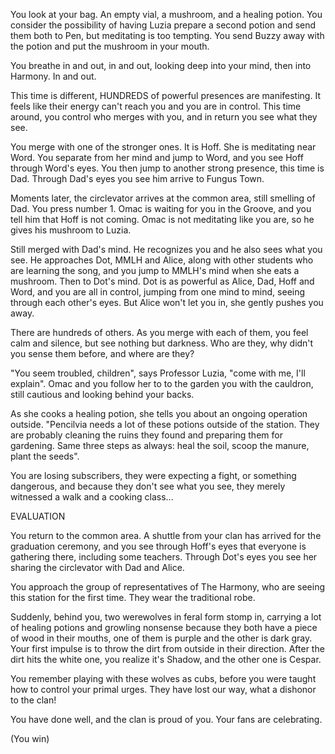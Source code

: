 You look at your bag. An empty vial, a mushroom, and a healing potion. You consider the possibility of having Luzia prepare a second potion and send them both to Pen, but meditating is too tempting. You send Buzzy away with the potion and put the mushroom in your mouth. 

You breathe in and out, in and out, looking deep into your mind, then into Harmony. In and out.

This time is different, HUNDREDS of powerful presences are manifesting. It feels like their energy can't reach you and you are in control. This time around, you control who merges with you, and in return you see what they see.

You merge with one of the stronger ones. It is Hoff. She is meditating near Word. You separate from her mind and jump to Word, and you see Hoff through Word's eyes. You then jump to another strong presence, this time is Dad. Through Dad's eyes you see him arrive to Fungus Town.

Moments later, the circlevator arrives at the common area, still smelling of Dad. You press number 1. Omac is waiting for you in the Groove, and you tell him that Hoff is not coming. Omac is not meditating like you are, so he gives his mushroom to Luzia.

Still merged with Dad's mind. He recognizes you and he also sees what you see. He approaches Dot, MMLH and Alice, along with other students who are learning the song, and you jump to MMLH's mind when she eats a mushroom. Then to Dot's mind. Dot is as powerful as Alice, Dad, Hoff and Word, and you are all in control, jumping from one mind to mind, seeing through each other's eyes. But Alice won't let you in, she gently pushes you away.

There are hundreds of others. As you merge with each of them, you feel calm and silence, but see nothing but darkness. Who are they, why didn't you sense them before, and where are they?

"You seem troubled, children", says Professor Luzia, "come with me, I'll explain". Omac and you follow her to to the garden you with the cauldron, still cautious and looking behind your backs.

As she cooks a healing potion, she tells you about an ongoing operation outside. "Pencilvia needs a lot of these potions outside of the station. They are probably cleaning the ruins they found and preparing them for gardening. Same three steps as always: heal the soil, scoop the manure, plant the seeds".

You are losing subscribers, they were expecting a fight, or something dangerous, and because they don't see what you see, they merely witnessed a walk and a cooking class...

EVALUATION

You return to the common area. A shuttle from your clan has arrived for the graduation ceremony, and you see through Hoff's eyes that everyone is gathering there, including some teachers. Through Dot's eyes you see her sharing the circlevator with Dad and Alice.

You approach the group of representatives of The Harmony, who are seeing this station for the first time. They wear the traditional robe.  

Suddenly, behind you, two werewolves in feral form stomp in, carrying a lot of healing potions and growling nonsense because they both have a piece of wood in their mouths, one of them is purple and the other is dark gray. Your first impulse is to throw the dirt from outside in their direction. After the dirt hits the white one, you realize it's Shadow, and the other one is Cespar.

You remember playing with these wolves as cubs, before you were taught how to control your primal urges. They have lost our way, what a dishonor to the clan!

You have done well, and the clan is proud of you. Your fans are celebrating.

(You win)
